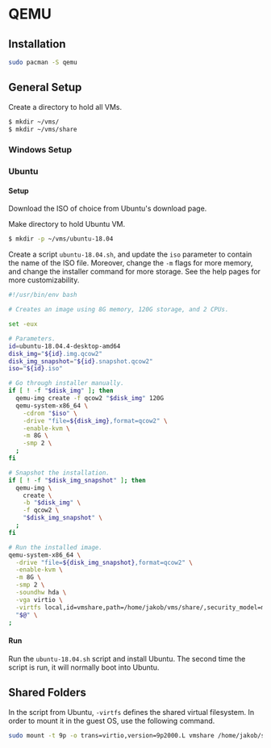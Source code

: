 # QEMU

## Installation

```sh
sudo pacman -S qemu
```

## General Setup

Create a directory to hold all VMs.

```sh
$ mkdir ~/vms/
$ mkdir ~/vms/share
```

### Windows Setup

### Ubuntu

#### Setup

Download the ISO of choice from Ubuntu's download page.

Make directory to hold Ubuntu VM.

```sh
$ mkdir -p ~/vms/ubuntu-18.04
```

Create a script `ubuntu-18.04.sh`, and update the `iso` parameter to contain the name of the ISO
file. Moreover, change the `-m` flags for more memory, and change the installer command for more
storage. See the help pages for more customizability.

```sh
#!/usr/bin/env bash

# Creates an image using 8G memory, 120G storage, and 2 CPUs.

set -eux

# Parameters.
id=ubuntu-18.04.4-desktop-amd64
disk_img="${id}.img.qcow2"
disk_img_snapshot="${id}.snapshot.qcow2"
iso="${id}.iso"

# Go through installer manually.
if [ ! -f "$disk_img" ]; then
  qemu-img create -f qcow2 "$disk_img" 120G
  qemu-system-x86_64 \
    -cdrom "$iso" \
    -drive "file=${disk_img},format=qcow2" \
    -enable-kvm \
    -m 8G \
    -smp 2 \
  ;
fi

# Snapshot the installation.
if [ ! -f "$disk_img_snapshot" ]; then
  qemu-img \
    create \
    -b "$disk_img" \
    -f qcow2 \
    "$disk_img_snapshot" \
  ;
fi

# Run the installed image.
qemu-system-x86_64 \
  -drive "file=${disk_img_snapshot},format=qcow2" \
  -enable-kvm \
  -m 8G \
  -smp 2 \
  -soundhw hda \
  -vga virtio \
  -virtfs local,id=vmshare,path=/home/jakob/vms/share/,security_model=mapped,mount_tag=vmshare \
  "$@" \
;
```

#### Run

Run the `ubuntu-18.04.sh` script and install Ubuntu. The second time the script is run, it will
normally boot into Ubuntu.

## Shared Folders

In the script from Ubuntu, `-virtfs` defines the shared virtual filesystem. In order to mount it in
the guest OS, use the following command.

```sh
sudo mount -t 9p -o trans=virtio,version=9p2000.L vmshare /home/jakob/share
```
